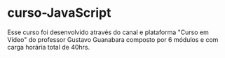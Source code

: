 # curso-JavaScript
Esse curso foi desenvolvido através do canal e plataforma "Curso em Vídeo" do professor Gustavo Guanabara
composto por 6 módulos e com carga horária total de 40hrs.

